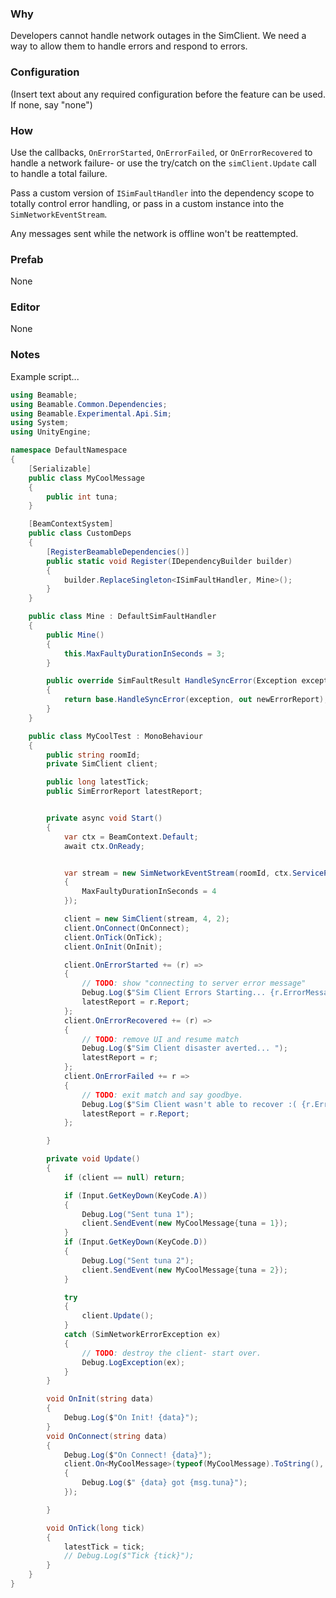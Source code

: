 ### Why
Developers cannot handle network outages in the SimClient. We need a way to allow them to handle errors and respond to errors.

### Configuration
(Insert text about any required configuration before the feature can be used. If none, say "none")

### How
Use the callbacks, `OnErrorStarted`, `OnErrorFailed`, or `OnErrorRecovered` to handle a network failure- or use the try/catch on the `simClient.Update` call to handle a total failure.

Pass a custom version of `ISimFaultHandler` into the dependency scope to totally control error handling, or pass in a custom instance into the `SimNetworkEventStream`. 

Any messages sent while the network is offline won't be reattempted. 


### Prefab
None

### Editor
None

### Notes


Example script...

```csharp
using Beamable;
using Beamable.Common.Dependencies;
using Beamable.Experimental.Api.Sim;
using System;
using UnityEngine;

namespace DefaultNamespace
{
	[Serializable]
	public class MyCoolMessage
	{
		public int tuna;
	}

	[BeamContextSystem]
	public class CustomDeps
	{
		[RegisterBeamableDependencies()]
		public static void Register(IDependencyBuilder builder)
		{
			builder.ReplaceSingleton<ISimFaultHandler, Mine>();
		}
	}

	public class Mine : DefaultSimFaultHandler
	{
		public Mine()
		{
			this.MaxFaultyDurationInSeconds = 3;
		}

		public override SimFaultResult HandleSyncError(Exception exception, out bool newErrorReport)
		{
			return base.HandleSyncError(exception, out newErrorReport);
		}
	}

	public class MyCoolTest : MonoBehaviour
	{
		public string roomId;
		private SimClient client;

		public long latestTick;
		public SimErrorReport latestReport;


		private async void Start()
		{
			var ctx = BeamContext.Default;
			await ctx.OnReady;


			var stream = new SimNetworkEventStream(roomId, ctx.ServiceProvider, new DefaultSimFaultHandler
			{
				MaxFaultyDurationInSeconds = 4
			});

			client = new SimClient(stream, 4, 2);
			client.OnConnect(OnConnect);
			client.OnTick(OnTick);
			client.OnInit(OnInit);

			client.OnErrorStarted += (r) =>
			{
				// TODO: show "connecting to server error message"
				Debug.Log($"Sim Client Errors Starting... {r.ErrorMessage}");
				latestReport = r.Report;
			};
			client.OnErrorRecovered += (r) =>
			{
				// TODO: remove UI and resume match
				Debug.Log($"Sim Client disaster averted... ");
				latestReport = r;
			};
			client.OnErrorFailed += r =>
			{
				// TODO: exit match and say goodbye.
				Debug.Log($"Sim Client wasn't able to recover :( {r.ErrorMessage}" );
				latestReport = r.Report;
			};

		}

		private void Update()
		{
			if (client == null) return;

			if (Input.GetKeyDown(KeyCode.A))
			{
				Debug.Log("Sent tuna 1");
				client.SendEvent(new MyCoolMessage{tuna = 1});
			}
			if (Input.GetKeyDown(KeyCode.D))
			{
				Debug.Log("Sent tuna 2");
				client.SendEvent(new MyCoolMessage{tuna = 2});
			}

			try
			{
				client.Update();
			}
			catch (SimNetworkErrorException ex)
			{
				// TODO: destroy the client- start over.
				Debug.LogException(ex);
			}
		}

		void OnInit(string data)
		{
			Debug.Log($"On Init! {data}");
		}
		void OnConnect(string data)
		{
			Debug.Log($"On Connect! {data}");
			client.On<MyCoolMessage>(typeof(MyCoolMessage).ToString(), data, msg =>
			{
				Debug.Log($" {data} got {msg.tuna}");
			});

		}

		void OnTick(long tick)
		{
			latestTick = tick;
			// Debug.Log($"Tick {tick}");
		}
	}
}
```